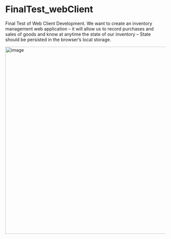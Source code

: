 # FinalTest_webClient
Final Test of Web Client Development. We want to create an inventory management web application – it will allow us to record purchases and sales of goods and know at anytime the state of our inventory – State should be persisted in the browser’s local storage.

<img width="590" alt="image" src="https://github.com/BrLopes3/FinalTest_webClient/assets/121700662/92d91612-751e-4ca9-b862-de21ef091b41">

